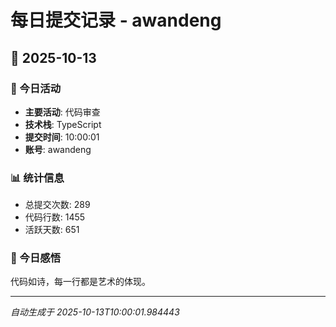 # 每日提交记录 - awandeng

## 📅 2025-10-13

### 🎯 今日活动
- **主要活动**: 代码审查
- **技术栈**: TypeScript
- **提交时间**: 10:00:01
- **账号**: awandeng

### 📊 统计信息
- 总提交次数: 289
- 代码行数: 1455
- 活跃天数: 651

### 💭 今日感悟
代码如诗，每一行都是艺术的体现。

---
*自动生成于 2025-10-13T10:00:01.984443*
